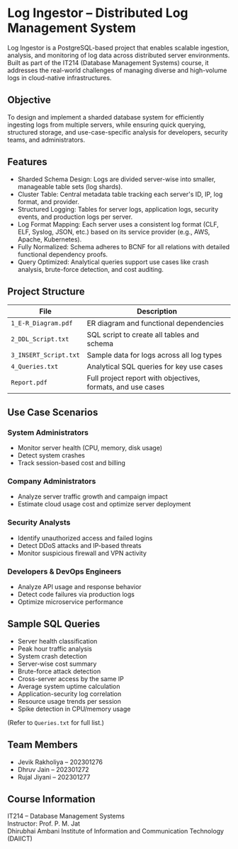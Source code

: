 # Log Ingestor – Distributed Log Management System

Log Ingestor is a PostgreSQL-based project that enables scalable ingestion, analysis, and monitoring of log data across distributed server environments. Built as part of the IT214 (Database Management Systems) course, it addresses the real-world challenges of managing diverse and high-volume logs in cloud-native infrastructures.

## Objective

To design and implement a sharded database system for efficiently ingesting logs from multiple servers, while ensuring quick querying, structured storage, and use-case-specific analysis for developers, security teams, and administrators.

## Features

- Sharded Schema Design: Logs are divided server-wise into smaller, manageable table sets (log shards).
- Cluster Table: Central metadata table tracking each server's ID, IP, log format, and provider.
- Structured Logging: Tables for server logs, application logs, security events, and production logs per server.
- Log Format Mapping: Each server uses a consistent log format (CLF, ELF, Syslog, JSON, etc.) based on its service provider (e.g., AWS, Apache, Kubernetes).
- Fully Normalized: Schema adheres to BCNF for all relations with detailed functional dependency proofs.
- Query Optimized: Analytical queries support use cases like crash analysis, brute-force detection, and cost auditing.

## Project Structure

| File | Description |
|------|-------------|
| `1_E-R_Diagram.pdf` | ER diagram and functional dependencies |
| `2_DDL_Script.txt` | SQL script to create all tables and schema |
| `3_INSERT_Script.txt` | Sample data for logs across all log types |
| `4_Queries.txt` | Analytical SQL queries for key use cases |
| `Report.pdf` | Full project report with objectives, formats, and use cases |

## Use Case Scenarios

### System Administrators
- Monitor server health (CPU, memory, disk usage)
- Detect system crashes
- Track session-based cost and billing

### Company Administrators
- Analyze server traffic growth and campaign impact
- Estimate cloud usage cost and optimize server deployment

### Security Analysts
- Identify unauthorized access and failed logins
- Detect DDoS attacks and IP-based threats
- Monitor suspicious firewall and VPN activity

### Developers & DevOps Engineers
- Analyze API usage and response behavior
- Detect code failures via production logs
- Optimize microservice performance

## Sample SQL Queries

- Server health classification
- Peak hour traffic analysis
- System crash detection
- Server-wise cost summary
- Brute-force attack detection
- Cross-server access by the same IP
- Average system uptime calculation
- Application-security log correlation
- Resource usage trends per session
- Spike detection in CPU/memory usage

(Refer to `Queries.txt` for full list.)

## Team Members

- Jevik Rakholiya – 202301276  
- Dhruv Jain – 202301272  
- Rujal Jiyani – 202301277

## Course Information

IT214 – Database Management Systems  
Instructor: Prof. P. M. Jat  
Dhirubhai Ambani Institute of Information and Communication Technology (DAIICT)


